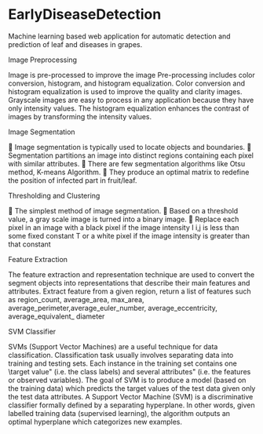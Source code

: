 # EarlyDiseaseDetection


Machine learning based web application for automatic detection and prediction of leaf and diseases in grapes.


Image Preprocessing

Image is pre-processed to improve the image Pre-processing includes color conversion, histogram, and histogram equalization. Color conversion and histogram equalization is used to improve the quality and clarity images. Grayscale images are easy to process in any application because they have only intensity values. The histogram equalization enhances the contrast of images by transforming the intensity values. 

Image Segmentation

	Image segmentation is typically used to locate objects and boundaries.
	 Segmentation partitions an image into distinct regions containing each pixel with similar attributes.
	There are few segmentation algorithms like Otsu method, K-means Algorithm.
	They produce an optimal matrix to redefine the position of infected part in fruit/leaf.

Thresholding and Clustering

	The simplest method of image segmentation.
	Based on a threshold value, a gray scale image is turned into a binary image.
	Replace each pixel in an image with a black pixel if the image intensity I i,j is less than some fixed constant T or a white pixel if the image intensity is greater than that constant

Feature Extraction

The feature extraction and representation technique are used to convert the segment objects into representations that describe their main features and attributes. Extract feature from a given region, return a list of features such as region_count, average_area, max_area, average_perimeter,average_euler_number, average_eccentricity, average_equivalent_ diameter

SVM Classifier

SVMs (Support Vector Machines) are a useful technique for data classification. Classification task usually involves separating data into training and testing sets. Each instance in the training set contains one \target value" (i.e. the class labels) and several attributes" (i.e. the features or observed variables). The goal of SVM is to produce a model (based on the training data) which predicts the target values of the test data given only the test data attributes. A Support Vector Machine (SVM) is a discriminative classifier formally defined by a separating hyperplane. In other words, given labelled training data (supervised learning), the algorithm outputs an optimal hyperplane which categorizes new examples.
